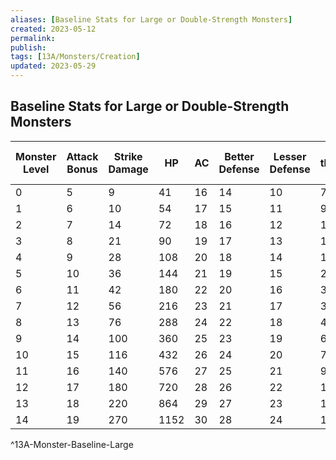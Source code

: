 ```yaml
---
aliases: [Baseline Stats for Large or Double-Strength Monsters]
created: 2023-05-12
permalink: 
publish: 
tags: [13A/Monsters/Creation]
updated: 2023-05-29
---
```


## Baseline Stats for Large or Double-Strength Monsters

| Monster Level | Attack Bonus | Strike Damage | HP   | AC | Better Defense | Lesser Defense | Fear threshold (HP) |
|---------------|--------------|---------------|------|----|----------------|----------------|---------------------|
| 0             | 5            | 9             | 41   | 16 | 14             | 10             | 7                   |
| 1             | 6            | 10            | 54   | 17 | 15             | 11             | 9                   |
| 2             | 7            | 14            | 72   | 18 | 16             | 12             | 12                  |
| 3             | 8            | 21            | 90   | 19 | 17             | 13             | 15                  |
| 4             | 9            | 28            | 108  | 20 | 18             | 14             | 18                  |
| 5             | 10           | 36            | 144  | 21 | 19             | 15             | 24                  |
| 6             | 11           | 42            | 180  | 22 | 20             | 16             | 30                  |
| 7             | 12           | 56            | 216  | 23 | 21             | 17             | 36                  |
| 8             | 13           | 76            | 288  | 24 | 22             | 18             | 48                  |
| 9             | 14           | 100           | 360  | 25 | 23             | 19             | 60                  |
| 10            | 15           | 116           | 432  | 26 | 24             | 20             | 72                  |
| 11            | 16           | 140           | 576  | 27 | 25             | 21             | 96                  |
| 12            | 17           | 180           | 720  | 28 | 26             | 22             | 120                 |
| 13            | 18           | 220           | 864  | 29 | 27             | 23             | 144                 |
| 14            | 19           | 270           | 1152 | 30 | 28             | 24             | 192                 |    
^13A-Monster-Baseline-Large
